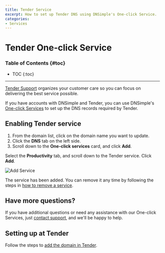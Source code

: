 ```yaml
---
title: Tender Service
excerpt: How to set up Tender DNS using DNSimple's One-click Service.
categories:
- Services
---
```


# Tender One-click Service

### Table of Contents {#toc}

* TOC
{:toc}

---

[Tender Support](https://tenderapp.com) organizes your customer care so you can focus on delivering the best service possible. 

If you have accounts with DNSimple and Tender, you can use DNSimple's [One-click Services](/categories/services/) to set up the DNS records required by Tender. 

## Enabling Tender service

1. From the domain list, click on the domain name you want to update.
2. Click the **DNS** tab on the left side.
3. Scroll down to the **One-click services** card, and click **Add**.

<!--- needs screenshot -->

Select the **Productivity** tab, and scroll down to the Tender service. Click **Add**.

![Add Service](/files/services-tender.png)

The service has been added. You can remove it any time by following the steps in [how to remove a service](/articles/services/#removing-services). 

## Have more questions? 

If you have additional questions or need any assistance with our One-click Services, just [contact support](https://dnsimple.com/feedback), and we'll be happy to help.

## Setting up at Tender

Follow the steps to [add the domain in Tender](https://help.tenderapp.com/kb/customizing-your-tender-site/using-a-custom-domain-with-tender).

